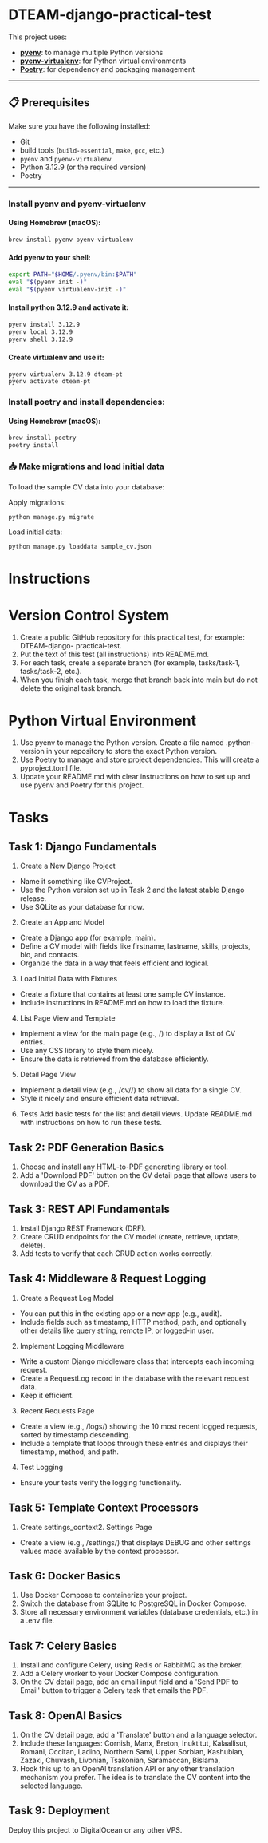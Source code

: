 # DTEAM-django-practical-test

This project uses:

- [**pyenv**](https://github.com/pyenv/pyenv): to manage multiple Python versions
- [**pyenv-virtualenv**](https://github.com/pyenv/pyenv-virtualenv): for Python virtual environments
- [**Poetry**](https://python-poetry.org/): for dependency and packaging management

---

## 📋 Prerequisites

Make sure you have the following installed:

- Git
- build tools (`build-essential`, `make`, `gcc`, etc.)
- `pyenv` and `pyenv-virtualenv`
- Python 3.12.9 (or the required version)
- Poetry

---

### Install pyenv and pyenv-virtualenv

#### Using Homebrew (macOS):
```bash
brew install pyenv pyenv-virtualenv
```

#### Add pyenv to your shell:
```bash
export PATH="$HOME/.pyenv/bin:$PATH"
eval "$(pyenv init -)"
eval "$(pyenv virtualenv-init -)"
```

#### Install python 3.12.9 and activate it:
```bash
pyenv install 3.12.9
pyenv local 3.12.9
pyenv shell 3.12.9
```

#### Create virtualenv and use it:
```bash
pyenv virtualenv 3.12.9 dteam-pt
pyenv activate dteam-pt
```

### Install poetry and install dependencies:
#### Using Homebrew (macOS):
```bash
brew install poetry
poetry install
```

### 📥 Make migrations and load initial data

To load the sample CV data into your database:

Apply migrations:
```bash
python manage.py migrate
```

Load initial data:
```bash
python manage.py loaddata sample_cv.json
```


# Instructions
# Version Control System 
1. Create a public GitHub repository for this practical test, for example: DTEAM-django- 
practical-test. 
2. Put the text of this test (all instructions) into README.md. 
3. For each task, create a separate branch (for example, tasks/task-1, tasks/task-2, etc.). 
4. When you finish each task, merge that branch back into main but do not delete the original 
task branch. 

# Python Virtual Environment 
1. Use pyenv to manage the Python version. Create a file named .python-version in your 
repository to store the exact Python version. 
2. Use Poetry to manage and store project dependencies. This will create a pyproject.toml file. 
3. Update your README.md with clear instructions on how to set up and use pyenv and Poetry for 
this project. 

# Tasks 
## Task 1: Django Fundamentals 
1. Create a New Django Project 
* Name it something like CVProject. 
* Use the Python version set up in Task 2 and the latest stable Django release. 
* Use SQLite as your database for now. 
2. Create an App and Model 
* Create a Django app (for example, main). 
* Define a CV model with fields like firstname, lastname, skills, projects, bio, and 
contacts. 
* Organize the data in a way that feels efficient and logical. 
3. Load Initial Data with Fixtures 
* Create a fixture that contains at least one sample CV instance. 
* Include instructions in README.md on how to load the fixture. 
4. List Page View and Template 
* Implement a view for the main page (e.g., /) to display a list of CV entries. 
* Use any CSS library to style them nicely. 
* Ensure the data is retrieved from the database efficiently. 
5. Detail Page View 
* Implement a detail view (e.g., /cv/<id>/) to show all data for a single CV. 
* Style it nicely and ensure efficient data retrieval. 
6. Tests 
Add basic tests for the list and detail views. 
Update README.md with instructions on how to run these tests. 

## Task 2: PDF Generation Basics 
1. Choose and install any HTML-to-PDF generating library or tool. 
2. Add a 'Download PDF' button on the CV detail page that allows users to download the CV as a 
PDF. 

## Task 3: REST API Fundamentals 
1. Install Django REST Framework (DRF). 
2. Create CRUD endpoints for the CV model (create, retrieve, update, delete). 
3. Add tests to verify that each CRUD action works correctly. 

## Task 4: Middleware & Request Logging 
1. Create a Request Log Model 
* You can put this in the existing app or a new app (e.g., audit). 
* Include fields such as timestamp, HTTP method, path, and optionally other details like 
query string, remote IP, or logged-in user. 
2. Implement Logging Middleware 
* Write a custom Django middleware class that intercepts each incoming request. 
* Create a RequestLog record in the database with the relevant request data.  
* Keep it efficient. 
3. Recent Requests Page 
* Create a view (e.g., /logs/) showing the 10 most recent logged requests, sorted by 
timestamp descending. 
* Include a template that loops through these entries and displays their timestamp, method, 
and path. 
4. Test Logging 
* Ensure your tests verify the logging functionality. 

## Task 5: Template Context Processors 
1. Create settings_context2. Settings Page 
* Create a view (e.g., /settings/) that displays DEBUG and other settings values made 
available by the context processor. 

## Task 6: Docker Basics 
1. Use Docker Compose to containerize your project. 
2. Switch the database from SQLite to PostgreSQL in Docker Compose. 
3. Store all necessary environment variables (database credentials, etc.) in a .env file. 

## Task 7: Celery Basics 
1. Install and configure Celery, using Redis or RabbitMQ as the broker. 
2. Add a Celery worker to your Docker Compose configuration. 
3. On the CV detail page, add an email input field and a 'Send PDF to Email' button to trigger a 
Celery task that emails the PDF. 

## Task 8: OpenAl Basics 
1. On the CV detail page, add a 'Translate' button and a language selector. 
2. Include these languages: Cornish, Manx, Breton, Inuktitut, Kalaallisut, Romani, Occitan, Ladino, 
Northern Sami, Upper Sorbian, Kashubian, Zazaki, Chuvash, Livonian, Tsakonian, Saramaccan, 
Bislama, 
3. Hook this up to an OpenAl translation API or any other translation mechanism you prefer. The 
idea is to translate the CV content into the selected language.

## Task 9: Deployment 
Deploy this project to DigitalOcean or any other VPS.